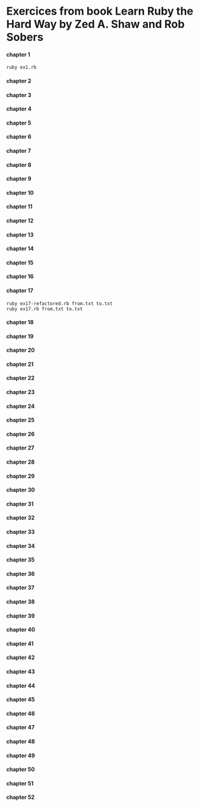 # Exercices from book Learn Ruby the Hard Way by Zed A. Shaw and Rob Sobers

#### chapter 1
```shell
ruby ex1.rb
```
#### chapter 2
#### chapter 3
#### chapter 4
#### chapter 5
#### chapter 6
#### chapter 7
#### chapter 8
#### chapter 9
#### chapter 10
#### chapter 11
#### chapter 12
#### chapter 13
#### chapter 14
#### chapter 15

#### chapter 16

#### chapter 17
```shell
ruby ex17-refactored.rb from.txt to.txt
ruby ex17.rb from.txt to.txt
```

#### chapter 18
#### chapter 19
#### chapter 20
#### chapter 21
#### chapter 22
#### chapter 23
#### chapter 24
#### chapter 25
#### chapter 26
#### chapter 27
#### chapter 28
#### chapter 29
#### chapter 30
#### chapter 31
#### chapter 32
#### chapter 33
#### chapter 34
#### chapter 35
#### chapter 36
#### chapter 37
#### chapter 38
#### chapter 39
#### chapter 40
#### chapter 41
#### chapter 42
#### chapter 43
#### chapter 44
#### chapter 45
#### chapter 46
#### chapter 47
#### chapter 48
#### chapter 49
#### chapter 50
#### chapter 51
#### chapter 52

